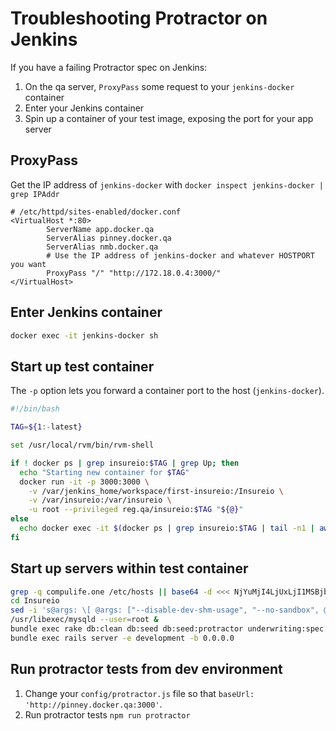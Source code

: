 # Troubleshooting Protractor on Jenkins

If you have a failing Protractor spec on Jenkins:

1. On the qa server, `ProxyPass` some request to your `jenkins-docker` container
1. Enter your Jenkins container
2. Spin up a container of your test image, exposing the port for your app server

## ProxyPass

Get the IP address of `jenkins-docker` with `docker inspect jenkins-docker | grep IPAddr`

```
# /etc/httpd/sites-enabled/docker.conf
<VirtualHost *:80>
        ServerName app.docker.qa
        ServerAlias pinney.docker.qa
        ServerAlias nmb.docker.qa
        # Use the IP address of jenkins-docker and whatever HOSTPORT you want
        ProxyPass "/" "http://172.18.0.4:3000/"
</VirtualHost>
```

## Enter Jenkins container

```bash
docker exec -it jenkins-docker sh
```

## Start up test container

The `-p` option lets you forward a container port to the host (`jenkins-docker`).

```bash
#!/bin/bash

TAG=${1:-latest}

set /usr/local/rvm/bin/rvm-shell

if ! docker ps | grep insureio:$TAG | grep Up; then
  echo "Starting new container for $TAG"
  docker run -it -p 3000:3000 \
    -v /var/jenkins_home/workspace/first-insureio:/Insureio \
    -v /var/insureio:/var/insureio \
    -u root --privileged reg.qa/insureio:$TAG "${@}"
else
  echo docker exec -it $(docker ps | grep insureio:$TAG | tail -n1 | awk '{print $1}') "${@}"
fi
```

## Start up servers within test container

```bash
grep -q compulife.one /etc/hosts || base64 -d <<< NjYuMjI4LjUxLjI1MSBjb21wdWxpZmUub25lCg== >> /etc/hosts
cd Insureio
sed -i 's@args: \[ @args: ["--disable-dev-shm-usage", "--no-sandbox", @' config/protractor.js
/usr/libexec/mysqld --user=root &
bundle exec rake db:clean db:seed db:seed:protractor underwriting:spec:protractor
bundle exec rails server -e development -b 0.0.0.0
```

## Run protractor tests from dev environment

1. Change your `config/protractor.js` file so that `baseUrl: 'http://pinney.docker.qa:3000'`.
2. Run protractor tests `npm run protractor`
